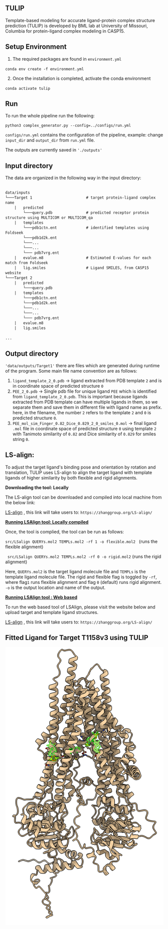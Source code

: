 
## TULIP
Template-based modeling for accurate ligand-protein complex structure prediction (TULIP) is developed by BML lab at University of Missouri, Columbia for protein-ligand complex modeling in CASP15.

## Setup Environment
1. The required packages are found in ``environment.yml`` 

``conda env create -f environment.yml``

2. Once the installation is completed, activate the conda environment

``conda activate tulip``

## Run
To run the whole pipeline run the following:

    python3 complex_generator.py --config=../configs/run.yml 

``configs/run.yml`` contains the configuration of the pipeline, example: change ``input_dir`` and ``output_dir`` from ``run.yml`` file.

The outputs are currently saved in 
``'./outputs'``

## Input directory
The data are organized in the following way in the input directory:

```

data/inputs
└───Target 1                        # target protein-ligand complex name
    |   predicted                   
        └───query.pdb               # predicted receptor protein structure using MULTICOM or MULTICOM_qa
    |   templates
        └───pdb1ctn.ent             # identified templates using Foldseek
        └───pdb1d2k.ent
        └───...
        └───...
        └─── pdb7vrg.ent
    |   evalue.m8                   # Estimated E-values for each match from Foldseek
    |   lig.smiles                  # Ligand SMILES, from CASP15 website
└───Target 2
    |   predicted                   
        └───query.pdb               
    |   templates
        └───pdb1ctn.ent             
        └───pdb1d2k.ent
        └───...
        └───...
        └─── pdb7vrg.ent
    |   evalue.m8                   
    |   lig.smiles 
    
...
```


## Output directory
``'data/outputs/Target1'`` 
there are files which are generated during runtime of the program. Some main file name convention are as
follows:
1. ``ligand_template_2_0.pdb`` -> ligand extracted from PDB template `2` and is in coordinate space of predicted structure `0`
2. ``PEE_2_0.pdb`` -> Single pdb file for unique ligand `PEE` which is identified from ``ligand_template_2_0.pdb``. This is important because ligands extracted from PDB template can have multiple ligands in them, so we separate them and save them in different file with ligand name as prefix. here, in the filename, the number `2` refers to the template `2` and `0` is predicted structure `0`.
3. ``PEE_mol_sim_Finger_0.82_Dice_0.829_2_0_smiles_0.mol`` -> final ligand `.mol` file in coordinate space of predicted structure `0` using template `2` with Tanimoto similarity of `0.82` and Dice similarity of `0.829` for smiles string `0`.

## LS-align:
To adjust the target ligand's binding pose and orientation by rotation and translation, TULIP uses LS-align to align the target ligand with template ligands of higher similarity by both flexible and rigid alignments.

**Downloading the tool: Locally**

The LS-align tool can be downloaded and compiled into local machine from the below link:

[LS-align](https://zhanggroup.org/LS-align/) , this link will take users to: ```https://zhanggroup.org/LS-align/```

<ins>**Running LSAlign tool: Locally compiled**</ins>

Once, the tool is complied, the tool can be run as follows:

``src/LSalign QUERYs.mol2 TEMPLs.mol2 -rf 1 -o flexible.mol2 `` (runs the flexible alignment)

`` src/LSalign QUERYs.mol2 TEMPLs.mol2 -rf 0 -o rigid.mol2`` (runs the rigid alignment)

Here, ``QUERYs.mol2`` is the target ligand molecule file and ``TEMPLs`` is the template ligand molecule file. The rigid and flexible flag is toggled by ``-rf``, where flag``1`` runs flexible alignment and flag ``0`` (default) runs rigid alignment. ``-o`` is the output location and name of the output.


<ins>**Running LSAlign tool : Web based**</ins>

To run the web based tool of LSAlign, please visit the website below and upload target and template ligand structures.

[LS-align](https://zhanggroup.org/LS-align/) , this link will take users to: ```https://zhanggroup.org/LS-align/```


## Fitted Ligand for Target T1158v3 using TULIP

![T1158v3](example/T1158v3_Human.png)
